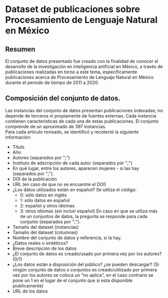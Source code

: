 # Dataset de publicaciones sobre Procesamiento de Lenguaje Natural en México

## Resumen 
El conjunto de datos presentado fue creado con la finalidad de conocer el desarrollo de la investigación en inteligencia artificial en México, a través de publicaciones realizadas en torno a este tema, específicamente publicaciones acerca de Procesamiento de Lenguaje Natural en México durante el periodo de tiempo de 2011 a 2020.

## Composición del conjunto de datos.
Las instancias del conjunto de datos presentan publicaciones indexadas; no depende de terceros ni propiamente de fuentes externas. Cada instancia contienen características de cada una de estas publicaciones. El conjunto comprende de un aproximado de 397 instancias.<br/>
Para cada artículo revisado, se identificó y recolectó la siguiente información:<br/>
* Título
* Año
* Autores (separados por ";")
* Instituto de adscripción de cada autor (separados por ";")
* En qué lugar, entre los autores, aparecen mujeres - si las hay (separados por ";").
* DOI de la publicación
* URL (en caso de que no se encuentre el DOI)
* ¿Los datos utilizados están en español? Se utiliza el código: 
     * 0: sólo datos en inglés
     * 1: sólo datos en español
     * 2: español y otros idiomas
     * 3: otros idiomas (sin incluir español)
 En caso en que se utiliza  más de un conjuntos de datos, la pregunta se responde para cada conjunto (separados por ";"). 
 * Tamaño del dataset (instancias)
 * Tamaño del dataset (columnas)
 * Nombre del conjunto de datos y referencia, si la hay.
 * ¿Datos reales o sintéticos?
 * Breve descripción de los datos
 * ¿El conjunto de datos es creado/usado por primera vez por los autores? (0/1)
 * ¿Los datos están a disposición del público? ¿se pueden descargar? (Si ningún conjunto de datos o conjuntos es creado/utilizado por primera vez por los autores se coloca un      "no aplica", en el caso contrario se pone un 1 en el lugar de el conjunto que si esta disponible piublicamente)
 * URL de los datos 
